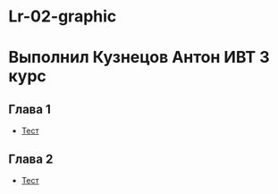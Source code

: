 # Lr-02-graphic
# Выполнил Кузнецов Антон ИВТ 3 курс

## Глава 1
* [Тест](https://repl.it/@FourwFourw/LearningCpp-01?v=1) 
## Глава 2
* [Тест](/lr-02-chap-02/Кузнецов%20Антон%2C%20ИВТ3%201%20гр%2C%20лр2.2.pdf) 

